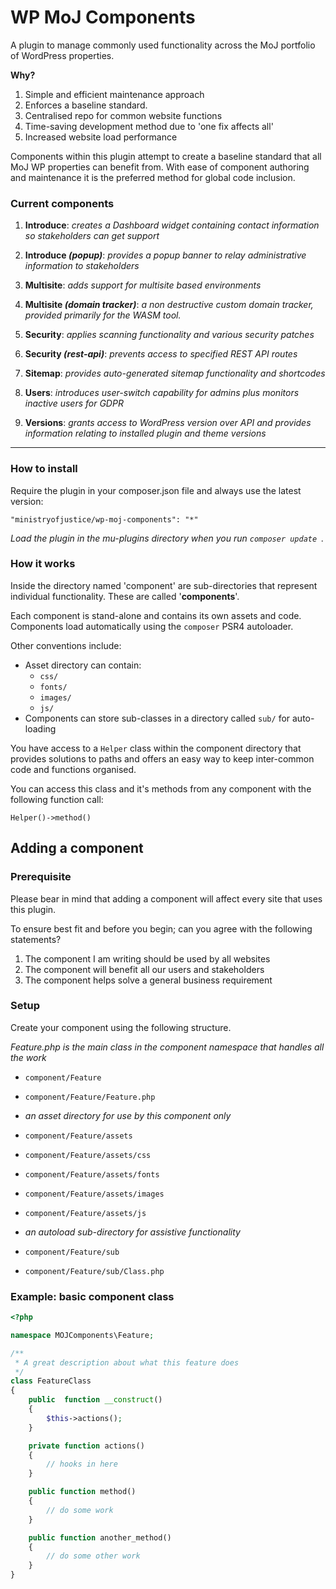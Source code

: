 # WP MoJ Components
A plugin to manage commonly used functionality across the MoJ portfolio of WordPress properties.

**Why?**
 1. Simple and efficient maintenance approach
 2. Enforces a baseline standard.
 3. Centralised repo for common website functions
 4. Time-saving development method due to 'one fix affects all'
 5. Increased website load performance  

Components within this plugin attempt to create a baseline standard that all MoJ WP properties can benefit from. With ease of component authoring and maintenance it is the preferred method for global code inclusion.

### Current components

1. **Introduce**: *creates a Dashboard widget containing contact information so stakeholders can get support*  

2. **Introduce _(popup)_**: *provides a popup banner to relay administrative information to stakeholders* 

3. **Multisite**: *adds support for multisite based environments* 

4. **Multisite _(domain tracker)_**: *a non destructive custom domain tracker, provided primarily for the WASM tool.* 

5. **Security**: *applies scanning functionality and various security patches*
 
6. **Security _(rest-api)_**: *prevents access to specified REST API routes*

7. **Sitemap**: *provides auto-generated sitemap functionality and shortcodes*

8. **Users**: *introduces user-switch capability for admins plus monitors inactive users for GDPR*

9. **Versions**: *grants access to WordPress version over API and provides information relating to installed plugin and theme versions*

------

### How to install

Require the plugin in your composer.json file and always use the latest version:

`"ministryofjustice/wp-moj-components": "*"`

*Load the plugin in the mu-plugins directory when you run `composer update `.*

### How it works
Inside the directory named 'component' are sub-directories that represent individual functionality. These are called '**components**'.

Each component is stand-alone and contains its own assets and code. Components load automatically using the `composer` PSR4 autoloader.

Other conventions include:

- Asset directory can contain: 
  - `css/`
  - `fonts/`
  - `images/`
  - `js/`
- Components can store sub-classes in a directory called `sub/` for auto-loading

You have access to a `Helper` class within the component directory that provides solutions to paths and offers an easy way to keep inter-common code and functions organised.

You can access this class and it's methods from any component with the following function call:

`Helper()->method()`  

## Adding a component
### Prerequisite 
Please bear in mind that adding a component will affect every site that uses this plugin.

To ensure best fit and before you begin; can you agree with the following statements?

1. The component I am writing should be used by all websites
2. The component will benefit all our users and stakeholders
3. The component helps solve a general business requirement


### Setup
Create your component using the following structure.

*Feature.php is the main class in the component namespace that handles all the work*
- `component/Feature`
- `component/Feature/Feature.php`


- *an asset directory for use by this component only*
- `component/Feature/assets`
- `component/Feature/assets/css`
- `component/Feature/assets/fonts`
- `component/Feature/assets/images`
- `component/Feature/assets/js`


- *an autoload sub-directory for assistive functionality*
- `component/Feature/sub`
- `component/Feature/sub/Class.php`


### Example: basic component class
```php
<?php

namespace MOJComponents\Feature;

/**
 * A great description about what this feature does
 */
class FeatureClass
{
    public  function __construct()
    {
        $this->actions();
    }

    private function actions()
    {
        // hooks in here
    }

    public function method()
    {
        // do some work
    }

    public function another_method()
    {
        // do some other work
    }
}

